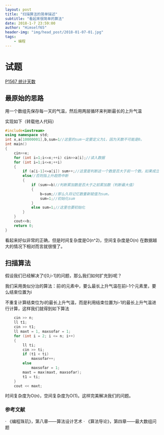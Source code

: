 ```yaml
---
layout: post
title: "扫描算法的简单描述"
subtitle: "看起来很简单的算法"
date: 2018-1-7 23:59:00
author: "Himself65"
header-img: "img/head_post/2018-01-07-01.jpg"
tags: 
    - 编程
---
```

# 试题

[P1567 统计天数](https://www.luogu.org/problemnew/show/1567)

## 最原始的思路

用一个数组先保存每一天的气温，然后用两层循环来判断最长的上升气温

实现如下（转载他人代码）

``` C++
#include<iostream>
using namespace std;
int x,a[10000001],b,sum=1//这里的sum一定要定义为1，因为天数不可能是0。 
int main()
{
    cin>>x;
    for (int i=1;i<=x;++i) cin>>a[i];//读入数据 
    for (int i=1;i<=x;++i)
    {
        if (a[i-1]<=a[i]) sum++;//这里是判断这一个数是否大于前一个数。如果成立，sum++。 
        else//否则指上升趋势中断
        {
            if (sum>=b)//判断累加数是否大于之前累加数（判断最大值） 
            {
                b=sum;//那么久将记忆数重新赋值为sum。 
                sum=1;//初始化sum 
            }
            else sum=1;//这里也要初始化 
        }
    }
    cout<<b;
    return 0;
}
```

看起来好似非常的正确，但是时间复杂度是O(n^2)，空间复杂度是O(n)
在数据越大的情况下相对而言就很慢了。

## 扫描算法

假设我们已经解决了t[0,i-1]的问题，那么我们如何扩充到i呢？

我们采用类似分治的算法：前i的元素中，要么最长上升气温在前i-1个元素里，要么结束位置为i

不重复计算结束位为i的最长上升气温，而是利用结束位置为i-1的最长上升气温进行计算，这样我们就得到如下算法

``` C++
    cin >> n;
    ll t1;
    cin >> t1;
    ll maxt = 1, maxsofar = 1;
    for (int i = 2; i <= n; i++)
    {
        ll ti;
        cin >> ti;
        if (t1 < ti)
            maxsofar++;
        else
            maxsofar = 1;
        maxt = max(maxt, maxsofar);
        t1 = ti;
    }
    cout << maxt;
```

时间复杂度为O(n)，空间复杂度为O(1)。这样完美解决我们的问题。

### 参考文献

· 《编程珠玑》，第八章——算法设计艺术
· 《算法导论》，第四章——最大数组问题
